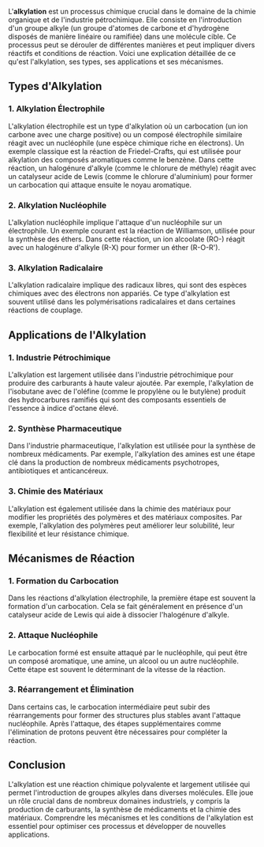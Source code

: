 L'**alkylation** est un processus chimique crucial dans le domaine de la chimie organique et de l'industrie pétrochimique. Elle consiste en l'introduction d'un groupe alkyle (un groupe d'atomes de carbone et d'hydrogène disposés de manière linéaire ou ramifiée) dans une molécule cible. Ce processus peut se dérouler de différentes manières et peut impliquer divers réactifs et conditions de réaction. Voici une explication détaillée de ce qu'est l'alkylation, ses types, ses applications et ses mécanismes.

## Types d'Alkylation

### 1. **Alkylation Électrophile**
L'alkylation électrophile est un type d'alkylation où un carbocation (un ion carbone avec une charge positive) ou un composé électrophile similaire réagit avec un nucléophile (une espèce chimique riche en électrons). Un exemple classique est la réaction de Friedel-Crafts, qui est utilisée pour alkylation des composés aromatiques comme le benzène. Dans cette réaction, un halogénure d'alkyle (comme le chlorure de méthyle) réagit avec un catalyseur acide de Lewis (comme le chlorure d'aluminium) pour former un carbocation qui attaque ensuite le noyau aromatique.

### 2. **Alkylation Nucléophile**
L'alkylation nucléophile implique l'attaque d'un nucléophile sur un électrophile. Un exemple courant est la réaction de Williamson, utilisée pour la synthèse des éthers. Dans cette réaction, un ion alcoolate (RO-) réagit avec un halogénure d'alkyle (R-X) pour former un éther (R-O-R').

### 3. **Alkylation Radicalaire**
L'alkylation radicalaire implique des radicaux libres, qui sont des espèces chimiques avec des électrons non appariés. Ce type d'alkylation est souvent utilisé dans les polymérisations radicalaires et dans certaines réactions de couplage.

## Applications de l'Alkylation

### 1. **Industrie Pétrochimique**
L'alkylation est largement utilisée dans l'industrie pétrochimique pour produire des carburants à haute valeur ajoutée. Par exemple, l'alkylation de l'isobutane avec de l'oléfine (comme le propylène ou le butylène) produit des hydrocarbures ramifiés qui sont des composants essentiels de l'essence à indice d'octane élevé.

### 2. **Synthèse Pharmaceutique**
Dans l'industrie pharmaceutique, l'alkylation est utilisée pour la synthèse de nombreux médicaments. Par exemple, l'alkylation des amines est une étape clé dans la production de nombreux médicaments psychotropes, antibiotiques et anticancéreux.

### 3. **Chimie des Matériaux**
L'alkylation est également utilisée dans la chimie des matériaux pour modifier les propriétés des polymères et des matériaux composites. Par exemple, l'alkylation des polymères peut améliorer leur solubilité, leur flexibilité et leur résistance chimique.

## Mécanismes de Réaction

### 1. **Formation du Carbocation**
Dans les réactions d'alkylation électrophile, la première étape est souvent la formation d'un carbocation. Cela se fait généralement en présence d'un catalyseur acide de Lewis qui aide à dissocier l'halogénure d'alkyle.

### 2. **Attaque Nucléophile**
Le carbocation formé est ensuite attaqué par le nucléophile, qui peut être un composé aromatique, une amine, un alcool ou un autre nucléophile. Cette étape est souvent le déterminant de la vitesse de la réaction.

### 3. **Réarrangement et Élimination**
Dans certains cas, le carbocation intermédiaire peut subir des réarrangements pour former des structures plus stables avant l'attaque nucléophile. Après l'attaque, des étapes supplémentaires comme l'élimination de protons peuvent être nécessaires pour compléter la réaction.

## Conclusion

L'alkylation est une réaction chimique polyvalente et largement utilisée qui permet l'introduction de groupes alkyles dans diverses molécules. Elle joue un rôle crucial dans de nombreux domaines industriels, y compris la production de carburants, la synthèse de médicaments et la chimie des matériaux. Comprendre les mécanismes et les conditions de l'alkylation est essentiel pour optimiser ces processus et développer de nouvelles applications.